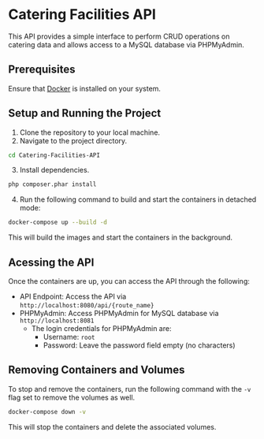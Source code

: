 # Catering Facilities API

This API provides a simple interface to perform CRUD operations on catering data and allows access to a MySQL database via PHPMyAdmin.

## Prerequisites
Ensure that [Docker](https://www.docker.com/) is installed on your system.

## Setup and Running the Project

1. Clone the repository to your local machine.
2. Navigate to the project directory.
```bash
cd Catering-Facilities-API
```
3. Install dependencies.
```bash
php composer.phar install
```
4. Run the following command to build and start the containers in detached mode:
```bash
docker-compose up --build -d
```
This will build the images and start the containers in the background.

## Acessing the API
Once the containers are up, you can access the API through the following:

- API Endpoint: Access the API via `http://localhost:8080/api/{route_name}`
- PHPMyAdmin: Access PHPMyAdmin for MySQL database via `http://localhost:8081 `
    - The login credentials for PHPMyAdmin are:
        - Username: `root`
        - Password: Leave the password field empty (no characters)



## Removing Containers and Volumes
To stop and remove the containers, run the following command with the `-v` flag set to remove the volumes as well.

```bash
docker-compose down -v
```
This will stop the containers and delete the associated volumes.

